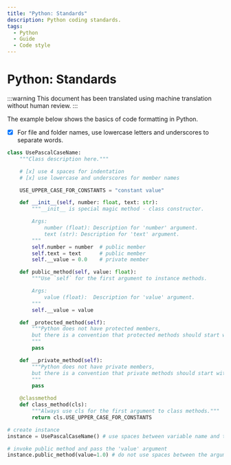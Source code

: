 ```yaml
---
title: "Python: Standards"
description: Python coding standards.
tags:
  - Python
  - Guide
  - Code style
---
```


# Python: Standards

:::warning
This document has been translated using machine translation without human review.
:::

The example below shows the basics of code formatting in Python.

* [x] For file and folder names, use lowercase letters and underscores to separate words.

```python hello_world.py
class UsePascalCaseName:
    """Class description here."""

    # [x] use 4 spaces for indentation
    # [x] use lowercase and underscores for member names

    USE_UPPER_CASE_FOR_CONSTANTS = "constant value"

    def __init__(self, number: float, text: str):
        """__init__ is special magic method - class constructor.

        Args:
            number (float): Description for 'number' argument.
            text (str): Description for 'text' argument.
        """
        self.number = number  # public member
        self.text = text      # public member
        self.__value = 0.0    # private member

    def public_method(self, value: float):
        """Use `self` for the first argument to instance methods.

        Args:
            value (float):  Description for 'value' argument.
        """
        self.__value = value

    def _protected_method(self):
        """Python does not have protected members,
        but there is a convention that protected methods should start with an underscore.
        """
        pass

    def __private_method(self):
        """Python does not have private members,
        but there is a convention that private methods should start with a double underscore.
        """
        pass

    @classmethod
    def class_method(cls):
        """Always use cls for the first argument to class methods."""
        return cls.USE_UPPER_CASE_FOR_CONSTANTS

# create instance
instance = UsePascalCaseName() # use spaces between variable name and type

# invoke public method and pass the 'value' argument
instance.public_method(value=1.0) # do not use spaces between the argument name and the value
```
